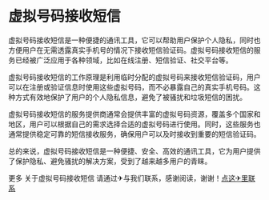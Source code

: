 # 虚拟号码接收短信

虚拟号码接收短信是一种便捷的通讯工具，它可以帮助用户保护个人隐私，同时也方便用户在无需透露真实手机号的情况下接收短信验证码。虚拟号码接收短信的服务已经被广泛应用于各种领域，比如在线注册、短信验证、社交平台等。

虚拟号码接收短信的工作原理是利用临时分配的虚拟号码来接收短信验证码，用户可以在注册或验证信息时使用这些虚拟号码，而不必暴露自己的真实手机号码。这种方式有效地保护了用户的个人隐私信息，避免了被骚扰和垃圾短信的困扰。

虚拟号码接收短信的服务提供商通常会提供丰富的虚拟号码资源，覆盖多个国家和地区，用户可以根据自己的需求选择合适的虚拟号码进行使用。同时，这些服务也通常提供稳定可靠的短信接收服务，确保用户可以及时接收到重要的短信验证码。

总的来说，虚拟号码接收短信是一种便捷、安全、高效的通讯工具，它为用户提供了保护隐私、避免骚扰的解决方案，受到了越来越多用户的青睐。

更多 关于虚拟号码接收短信 请通过✈与我们联系，感谢阅读，谢谢！[点这✈里联系](https://a.k02.cc)